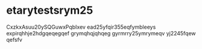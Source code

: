 # etarytestsrym25
CxzkxAsuu20ySQGuwxPqbIxev
ead25yfqir355eqfymbleeys
expirqhhje2hdgqeqegqef
grymqhqjqhqeg
gyrmrry25ymrymeqv
yj2245fqew
qefsfv
